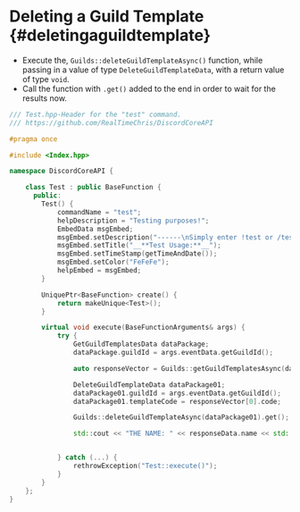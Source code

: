 Deleting a Guild Template {#deletingaguildtemplate}
============
- Execute the, `Guilds::deleteGuildTemplateAsync()` function, while passing in a value of type `DeleteGuildTemplateData`, with a return value of type `void`.
- Call the function with `.get()` added to the end in order to wait for the results now.

```cpp
/// Test.hpp-Header for the "test" command.
/// https://github.com/RealTimeChris/DiscordCoreAPI

#pragma once

#include <Index.hpp>

namespace DiscordCoreAPI {

	class Test : public BaseFunction {
	  public:
		Test() {
			commandName = "test";
			helpDescription = "Testing purposes!";
			EmbedData msgEmbed;
			msgEmbed.setDescription("------\nSimply enter !test or /test!\n------");
			msgEmbed.setTitle("__**Test Usage:**__");
			msgEmbed.setTimeStamp(getTimeAndDate());
			msgEmbed.setColor("FeFeFe");
			helpEmbed = msgEmbed;
		}

		UniquePtr<BaseFunction> create() {
			return makeUnique<Test>();
		}

		virtual void execute(BaseFunctionArguments& args) {
			try {
				GetGuildTemplatesData dataPackage;
				dataPackage.guildId = args.eventData.getGuildId();

				auto responseVector = Guilds::getGuildTemplatesAsync(dataPackage).get();

				DeleteGuildTemplateData dataPackage01;
				dataPackage01.guildId = args.eventData.getGuildId();
				dataPackage01.templateCode = responseVector[0].code;

				Guilds::deleteGuildTemplateAsync(dataPackage01).get();

				std::cout << "THE NAME: " << responseData.name << std::endl;


			} catch (...) {
				rethrowException("Test::execute()");
			}
		}
	};
}
```
